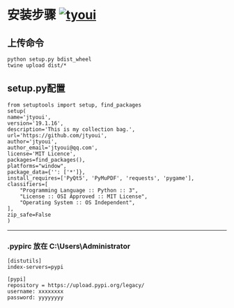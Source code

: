 # **安装步骤** [![tyoui](https://github.com/zhangwei0530/logo/blob/master/logo/photolog.png?raw=true)][1]


## 上传命令
    python setup.py bdist_wheel
    twine upload dist/*

## setup.py配置
    from setuptools import setup, find_packages
    setup(
    name='jtyoui',
    version='19.1.16',
    description='This is my collection bag.',
    url='https://github.com/jtyoui',
    author='jtyoui',
    author_email='jtyoui@qq.com',
    license='MIT Licence',
    packages=find_packages(),
    platforms="window",
    package_data={'': ['*']},
    install_requires=['PyQt5', 'PyMuPDF', 'requests', 'pygame'],
    classifiers=[
        "Programming Language :: Python :: 3",
        "License :: OSI Approved :: MIT License",
        "Operating System :: OS Independent",
    ],
    zip_safe=False
    )
    
***

### .pypirc 放在 C:\Users\Administrator
    [distutils]
    index-servers=pypi
    
    [pypi]
    repository = https://upload.pypi.org/legacy/
    username: xxxxxxxx
    password: yyyyyyyy



[1]: https://www.jtyoui.com